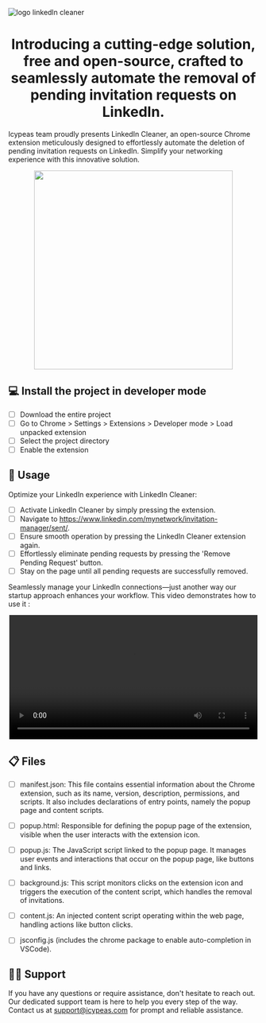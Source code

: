 
![logo linkedln cleaner](https://github.com/icypeas-tech/linkedin-cleaner/assets/128605482/8db8625c-f7e3-4675-a576-3be51e8e374c)


<h1 align="center">
Introducing a cutting-edge solution, free and open-source, crafted to seamlessly automate the removal of pending invitation requests on LinkedIn.

</h1>

Icypeas team proudly presents LinkedIn Cleaner, an open-source Chrome extension meticulously designed to effortlessly automate the deletion of pending invitation requests on LinkedIn. Simplify your networking experience with this innovative solution.
<p align="center">
  <img width="400"  src="https://github.com/icypeas-tech/linkedin-cleaner/assets/128605482/2d422c1b-f8c0-4f3c-99d2-bb95385269d2">
</p>


## 💻 Install the project in developer mode

- [ ] Download the entire project
- [ ] Go to Chrome > Settings > Extensions > Developer mode > Load unpacked extension
- [ ] Select the project directory
- [ ] Enable the extension

## 🚦 Usage

Optimize your LinkedIn experience with LinkedIn Cleaner:

- [ ] Activate LinkedIn Cleaner by simply pressing the extension.
- [ ] Navigate to https://www.linkedin.com/mynetwork/invitation-manager/sent/.
- [ ] Ensure smooth operation by pressing the LinkedIn Cleaner extension again.
- [ ] Effortlessly eliminate pending requests by pressing the 'Remove Pending Request' button.
- [ ] Stay on the page until all pending requests are successfully removed.

Seamlessly manage your LinkedIn connections—just another way our startup approach enhances your workflow.
This video demonstrates how to use it :
<p align="center">
  <video src="./src/videos/LinkedInCleaner.mp4" controls width="500" loop></video>
</p>

## 📋 Files

- [ ] manifest.json: This file contains essential information about the Chrome extension, such as its name, version, description, permissions, and scripts. It also includes declarations of entry points, namely the popup page and content scripts.
- [ ] popup.html: Responsible for defining the popup page of the extension, visible when the user interacts with the extension icon.
- [ ] popup.js: The JavaScript script linked to the popup page. It manages user events and interactions that occur on the popup page, like buttons and links.
- [ ] background.js: This script monitors clicks on the extension icon and triggers the execution of the content script, which handles the removal of invitations.
- [ ] content.js: An injected content script operating within the web page, handling actions like button clicks.
- [ ] jsconfig.js (includes the chrome package to enable auto-completion in VSCode).


##  👨‍💻 Support

If you have any questions or require assistance, don't hesitate to reach out. Our dedicated support team is here to help you every step of the way. Contact us at support@icypeas.com for prompt and reliable assistance.



